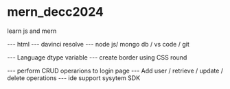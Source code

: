 # mern_decc2024
learn js and mern



--- html
--- davinci resolve
--- node js/ mongo db / vs code / git 

--- Language dtype variable
--- create border using CSS round

--- perform CRUD operarions to login page --- Add user / retrieve / update / delete operations
--- ide support sysytem SDK 
